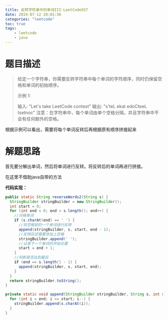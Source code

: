 ```yaml
---
title: 反转字符串中的单词III-LeetCode557
date: 2019-07-12 20:01:56
categories: "leetcode"
toc: true
tags: 
	- leetcode
	- java
---
```


# 题目描述

> 给定一个字符串，你需要反转字符串中每个单词的字符顺序，同时仍保留空格和单词的初始顺序。
>
> 示例 1:
>
> 输入: "Let's take LeetCode contest"
> 输出: "s'teL ekat edoCteeL tsetnoc" 
> 注意：在字符串中，每个单词由单个空格分隔，并且字符串中不会有任何额外的空格。

根据示例可以看出，需要将每个单词反转后再根据原有顺序拼接起来

<!--more-->

# 解题思路

首先要分解出单词，然后将单词进行反转。将反转后的单词再进行拼接。

在这里不借助java自带的方法

**代码实现：**

```java
public static String reverseWords2(String s) {
  StringBuilder stringBuilder = new StringBuilder();
  int start = 0;
  for (int end = 0; end < s.length(); end++) {
    //分隔单词
    if (s.charAt(end) == ' ') {
      //将空格前的一个单词进行反转
      append(stringBuilder, s, start, end - 1);
      //反转后还需要添加上空格
      stringBuilder.append(' ');
      //记录下一个单词的开始位置
      start = end + 1;
    }
    //判断是否达到最后
    if (end == s.length() - 1) {
      append(stringBuilder, s, start, end);
    }
  }
  return stringBuilder.toString();
}

private static void append(StringBuilder stringBuilder, String s, int start, int end) {
  for (int i = end; i >= start; i--) {
    stringBuilder.append(s.charAt(i));
  }
}
```

